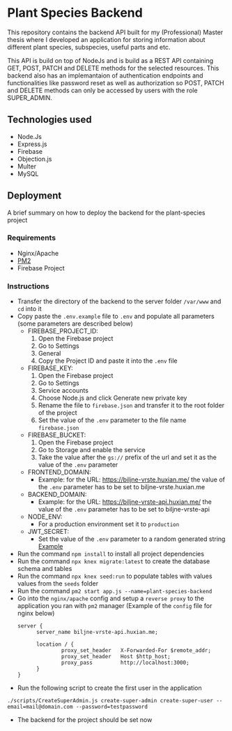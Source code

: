 # Plant Species Backend
This repository contains the backend API built for my (Professional) Master thesis where I developed an application for storing information about different plant species, subspecies, useful parts and etc.

This API is build on top of NodeJs and is build as a REST API containing GET, POST, PATCH and DELETE methods for the selected resources.
This backend also has an implemantaion of authentication endpoints and functionalities like password reset as well as authorization so POST, PATCH and DELETE methods can only be accessed by users
with the role SUPER_ADMIN.

## Technologies used
  - Node.Js
  - Express.js
  - Firebase
  - Objection.js
  - Multer
  - MySQL


## Deployment
A brief summary on how to deploy the backend for the plant-species project

### Requirements
- Nginx/Apache
- [PM2](https://pm2.keymetrics.io/)
- Firebase Project

### Instructions
- Transfer the directory of the backend to the server folder `/var/www` and `cd` into it
- Copy paste the `.env.example` file to `.env` and populate all parameters (some parameters are described below)
  - FIREBASE_PROJECT_ID:
    1. Open the Firebase project
    2. Go to Settings
    3. General
    4. Copy the Project ID and paste it into the `.env` file
  - FIREBASE_KEY:
    1. Open the Firebase project
    2. Go to Settings
    3. Service accounts
    4. Choose Node.js and click Generate new private key
    5. Rename the file to `firebase.json` and transfer it to the root folder of the project
    6. Set the value of the `.env` parameter to the file name `firebase.json`
  - FIREBASE_BUCKET:
    1. Open the Firebase project
    2. Go to Storage and enable the service
    3. Take the value after the `gs://` prefix of the url and set it as the value of the `.env` parameter
  - FRONTEND_DOMAIN:
    - Example: for the URL: https://biljne-vrste.huxian.me/ the value of the `.env` parameter has to be set to biljne-vrste.huxian.me
  - BACKEND_DOMAIN:
    - Example: for the URL: https://biljne-vrste-api.huxian.me/ the value of the `.env` parameter has to be set to biljne-vrste-api
  - NODE_ENV:
    - For a production environment set it to `production`
  - JWT_SECRET:
    - Set the value of the `.env` parameter to a random generated string [Example](https://randomkeygen.com/)
- Run the command `npm install` to install all project dependencies
- Run the command `npx knex migrate:latest` to create the database schema and tables
- Run the command `npx knex seed:run` to populate tables with values values from the `seeds` folder
- Run the command `pm2 start app.js --name=plant-species-backend`
- Go into the `nginx/apache` config and setup a `reverse proxy` to the application you ran with `pm2` manager (Example of the `config` file for nginx below)
  ```
  server {
        server_name biljne-vrste-api.huxian.me;

        location / {
                proxy_set_header   X-Forwarded-For $remote_addr;
                proxy_set_header   Host $http_host;
                proxy_pass         http://localhost:3000;
        }
  }
  ```
- Run the following script to create the first user in the application
```
./scripts/CreateSuperAdmin.js create-super-admin create-super-user --email=mail@domain.com --password=testpassword
```
- The backend for the project should be set now
